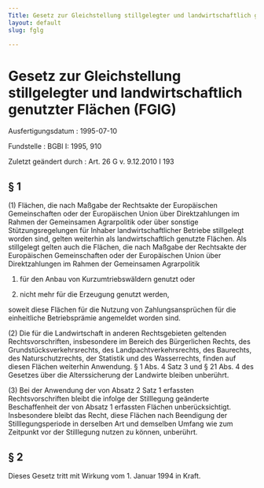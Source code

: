 ```yaml
---
Title: Gesetz zur Gleichstellung stillgelegter und landwirtschaftlich genutzter Flächen
layout: default
slug: fglg

---
```


# Gesetz zur Gleichstellung stillgelegter und landwirtschaftlich genutzter Flächen (FGlG)

Ausfertigungsdatum
:   1995-07-10

Fundstelle
:   BGBl I: 1995, 910

Zuletzt geändert durch
:   Art. 26 G v. 9.12.2010 I 193


## § 1

(1) Flächen, die nach Maßgabe der Rechtsakte der Europäischen
Gemeinschaften oder der Europäischen Union über Direktzahlungen im
Rahmen der Gemeinsamen Agrarpolitik oder über sonstige
Stützungsregelungen für Inhaber landwirtschaftlicher Betriebe
stillgelegt worden sind, gelten weiterhin als landwirtschaftlich
genutzte Flächen. Als stillgelegt gelten auch die Flächen, die nach
Maßgabe der Rechtsakte der Europäischen Gemeinschaften oder der
Europäischen Union über Direktzahlungen im Rahmen der Gemeinsamen
Agrarpolitik

1.  für den Anbau von Kurzumtriebswäldern genutzt oder


2.  nicht mehr für die Erzeugung genutzt werden,



soweit diese Flächen für die Nutzung von Zahlungsansprüchen für die
einheitliche Betriebsprämie angemeldet worden sind.

(2) Die für die Landwirtschaft in anderen Rechtsgebieten geltenden
Rechtsvorschriften, insbesondere im Bereich des Bürgerlichen Rechts,
des Grundstücksverkehrsrechts, des Landpachtverkehrsrechts, des
Baurechts, des Naturschutzrechts, der Statistik und des Wasserrechts,
finden auf diesen Flächen weiterhin Anwendung. § 1 Abs. 4 Satz 3 und §
21 Abs. 4 des Gesetzes über die Alterssicherung der Landwirte bleiben
unberührt.

(3) Bei der Anwendung der von Absatz 2 Satz 1 erfassten
Rechtsvorschriften bleibt die infolge der Stilllegung geänderte
Beschaffenheit der von Absatz 1 erfassten Flächen unberücksichtigt.
Insbesondere bleibt das Recht, diese Flächen nach Beendigung der
Stilllegungsperiode in derselben Art und demselben Umfang wie zum
Zeitpunkt vor der Stilllegung nutzen zu können, unberührt.


## § 2

Dieses Gesetz tritt mit Wirkung vom 1. Januar 1994 in Kraft.

